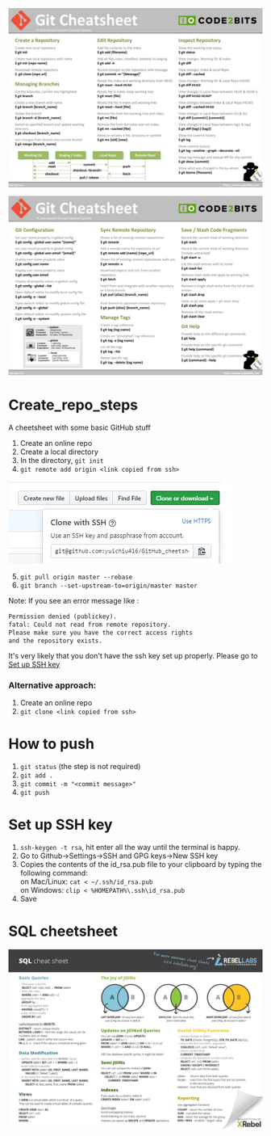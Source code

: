 ![cheetsheet1](./cheetsheet1.jpg "cheetsheet1")

![cheetsheet2](./cheetsheet2.jpg "cheetsheet2")


# Create_repo_steps
A cheetsheet with some basic GitHub stuff

1. Create an online repo
2. Create a local directory
3. In the directory, ```git init```
4. ```git remote add origin <link copied from ssh>```


![SSH](./CloneWithSSH.jpg "Make sure it's SSH not link")


5. ```git pull origin master --rebase```
6. ```git branch --set-upstream-to=origin/master master```

Note: If you see an error message like : 

```Warning: Permanently added the RSA host key for IP address 'xxx.xxx.xx.3' to the list of known hosts.
Permission denied (publickey).
fatal: Could not read from remote repository.
Please make sure you have the correct access rights
and the repository exists.
```

It's very likely that you don't have the ssh key set up properly. Please go to [Set up SSH key](#set-up-ssh-key)


### Alternative approach:

1. Create an online repo
2. ```git clone <link copied from ssh>```

# How to push

1. ```git status``` (the step is not required)
2. ```git add .```
3. ```git commit -m "<commit message>"```
4. ```git push ```


# Set up SSH key

1. ```ssh-keygen -t rsa```, hit enter all the way until the terminal is happy. 
2. Go to Github->Settings->SSH and GPG keys->New SSH key
3. Copies the contents of the id_rsa.pub file to your clipboard by typing the following command: <br />
   on Mac/Linux: ```cat < ~/.ssh/id_rsa.pub```<br />
   on Windows: ```clip < %HOMEPATH%\.ssh\id_rsa.pub```<br />
 4. Save
 

# SQL cheetsheet
![SQL Cheetsheet](./sql-cheetsheet.jpg "sql-cheetsheet")

